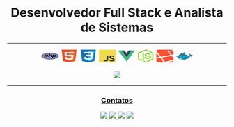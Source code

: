 <html>
<div>
    
   <h1 align="center"> Desenvolvedor Full Stack e Analista de Sistemas </h1>  

</div>

<hr>

<div style="display: inline_block" align="center">

  <img alt="Re-PHP" height="30" width="40" src="https://github.com/devicons/devicon/blob/master/icons/php/php-original.svg">
  
  <img alt="Re-HTML" height="30" width="40" src="https://raw.githubusercontent.com/devicons/devicon/master/icons/html5/html5-original.svg">
    
  <img alt="Re-CSS" height="30" width="40" src="https://raw.githubusercontent.com/devicons/devicon/master/icons/css3/css3-original.svg">

  <img alt="Re-JS" height="30" width="40" src="https://raw.githubusercontent.com/devicons/devicon/master/icons/javascript/javascript-original.svg">

  <img alt="Re-Vue" height="30" width="40" src="https://github.com/devicons/devicon/blob/master/icons/vuejs/vuejs-original.svg">

  <img alt="Re-Node" height="30" width="40" src="https://github.com/devicons/devicon/blob/master/icons/nodejs/nodejs-original.svg">

  <img alt="Re-Laravel" height="30" width="40" src="https://github.com/devicons/devicon/blob/master/icons/laravel/laravel-plain.svg">

  <img alt="Re-Docker" height="30" width="40" src="https://github.com/devicons/devicon/blob/master/icons/docker/docker-original.svg">
  
</div>

<br>

<div align="center">

  <a href="https://github.com/JoaoPedroSH">

  <img height="170em" src="https://github-readme-stats.vercel.app/api/top-langs/?username=JoaoPedroSH&layout=compact&langs_count=7&theme=tokyonight"/>

</div>

<hr>

<h3 align="center"> Contatos </h3>

<div align="center">

  <a href="https://wa.me/+5594992927891" alt="WhatsApp" target="_blank">

  <img src="https://img.shields.io/badge/-WhatsApp-25d366?style=flat-square&labelColor=25d366&logo=whatsapp&logoColor=white&link=https://wa.me/+5594992927891"/>

  </a>

  <a href="https://www.linkedin.com/in/joão-pedro-pereira-lima-1b648a1b9/" alt="linkedin" target="_blank">

  <img src="https://img.shields.io/badge/LinkedIn-%230077B5.svg?&style=flat-square&logo=linkedin&logoColor=white">

  </a>

  <a href="mailto:joaopedro.shalom27@gmail.com" alt="gmail" target="_blank">

  <img src="https://img.shields.io/badge/-Gmail-FF0000?style=flat-square&labelColor=FF0000&logo=gmail&logoColor=white&link=mailto:joaopedro.shalom27@gmail.com" />

  </a>

  <a href="https://instagram.com/joaopedrosh_" target="_blank">
  
  <img src="https://img.shields.io/badge/-Instagram-%23E4405F?style=flat-square&logo=instagram&logoColor=white">
  
  </a>

</div>
</html>
